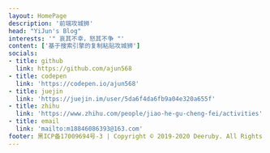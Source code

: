 ```yaml
---
layout: HomePage
description: '前端攻城狮'
head: "YiJun's Blog"
interests: '" 哀其不幸，怒其不争 "'
content: ['基于搜索引擎的复制粘贴攻城狮']
socials:
- title: github
  link: https://github.com/ajun568
- title: codepen
  link: 'https://codepen.io/ajun568'
- title: juejin
  link: 'https://juejin.im/user/5da6f4da6fb9a04e320a655f'
- title: zhihu
  link: 'https://www.zhihu.com/people/jiao-he-gu-cheng-fei/activities'
- title: email
  link: 'mailto:m18846086393@163.com'
footer: 黑ICP备17009694号-3 | Copyright © 2019-2020 Deeruby. All Rights Reserved 
---
```

